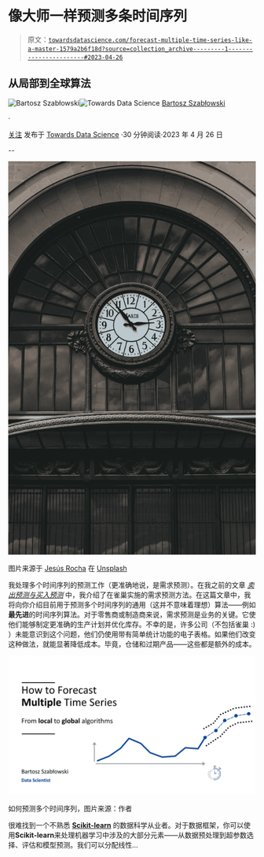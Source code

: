 # 像大师一样预测多条时间序列

> 原文：[`towardsdatascience.com/forecast-multiple-time-series-like-a-master-1579a2b6f18d?source=collection_archive---------1-----------------------#2023-04-26`](https://towardsdatascience.com/forecast-multiple-time-series-like-a-master-1579a2b6f18d?source=collection_archive---------1-----------------------#2023-04-26)

## 从局部到全球算法

[](https://medium.com/@zukaschikume?source=post_page-----1579a2b6f18d--------------------------------)![Bartosz Szabłowski](https://medium.com/@zukaschikume?source=post_page-----1579a2b6f18d--------------------------------)[](https://towardsdatascience.com/?source=post_page-----1579a2b6f18d--------------------------------)![Towards Data Science](https://towardsdatascience.com/?source=post_page-----1579a2b6f18d--------------------------------) [Bartosz Szabłowski](https://medium.com/@zukaschikume?source=post_page-----1579a2b6f18d--------------------------------)

·

[关注](https://medium.com/m/signin?actionUrl=https%3A%2F%2Fmedium.com%2F_%2Fsubscribe%2Fuser%2Fec1c87fce576&operation=register&redirect=https%3A%2F%2Ftowardsdatascience.com%2Fforecast-multiple-time-series-like-a-master-1579a2b6f18d&user=Bartosz+Szab%C5%82owski&userId=ec1c87fce576&source=post_page-ec1c87fce576----1579a2b6f18d---------------------post_header-----------) 发布于 [Towards Data Science](https://towardsdatascience.com/?source=post_page-----1579a2b6f18d--------------------------------) ·30 分钟阅读·2023 年 4 月 26 日[](https://medium.com/m/signin?actionUrl=https%3A%2F%2Fmedium.com%2F_%2Fvote%2Ftowards-data-science%2F1579a2b6f18d&operation=register&redirect=https%3A%2F%2Ftowardsdatascience.com%2Fforecast-multiple-time-series-like-a-master-1579a2b6f18d&user=Bartosz+Szab%C5%82owski&userId=ec1c87fce576&source=-----1579a2b6f18d---------------------clap_footer-----------)

--

[](https://medium.com/m/signin?actionUrl=https%3A%2F%2Fmedium.com%2F_%2Fbookmark%2Fp%2F1579a2b6f18d&operation=register&redirect=https%3A%2F%2Ftowardsdatascience.com%2Fforecast-multiple-time-series-like-a-master-1579a2b6f18d&source=-----1579a2b6f18d---------------------bookmark_footer-----------)![](img/3393fc3c8c56dbacebe783c486b2d2e7.png)

图片来源于 [Jesús Rocha](https://unsplash.com/@jjrocha?utm_source=medium&utm_medium=referral) 在 [Unsplash](https://unsplash.com/?utm_source=medium&utm_medium=referral)

我处理多个时间序列的预测工作（更准确地说，是需求预测）。在我之前的文章 [*卖出预测与买入预测*](https://medium.com/towards-data-science/sell-out-sell-in-forecasting-45637005d6ee) 中，我介绍了在雀巢实施的需求预测方法。在这篇文章中，我将向你介绍目前用于预测多个时间序列的通用（这并不意味着理想）算法——例如**最先进**的时间序列算法。对于零售商或制造商来说，需求预测是业务的关键。它使他们能够制定更准确的生产计划并优化库存。不幸的是，许多公司（不包括雀巢 :) ）未能意识到这个问题，他们仍使用带有简单统计功能的电子表格。如果他们改变这种做法，就能显著降低成本。毕竟，仓储和过期产品——这些都是额外的成本。

![](img/6b8f08996d06912402198087dc3b5e19.png)

如何预测多个时间序列，图片来源：作者

很难找到一个不熟悉 [**Scikit-learn**](https://scikit-learn.org/) 的数据科学从业者。对于数据框架，你可以使用**Scikit-learn**来处理机器学习中涉及的大部分元素——从数据预处理到超参数选择、评估和模型预测。我们可以分配线性…
